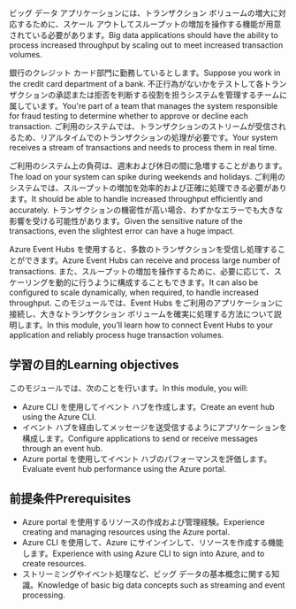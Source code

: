 <span data-ttu-id="b1a92-101">ビッグ データ アプリケーションには、トランザクション ボリュームの増大に対応するために、スケール アウトしてスループットの増加を操作する機能が用意されている必要があります。</span><span class="sxs-lookup"><span data-stu-id="b1a92-101">Big data applications should have the ability to process increased throughput by scaling out to meet increased transaction volumes.</span></span>

<span data-ttu-id="b1a92-102">銀行のクレジット カード部門に勤務しているとします。</span><span class="sxs-lookup"><span data-stu-id="b1a92-102">Suppose you work in the credit card department of a bank.</span></span> <span data-ttu-id="b1a92-103">不正行為がないかをテストして各トランザクションの承認または拒否を判断する役割を担うシステムを管理するチームに属しています。</span><span class="sxs-lookup"><span data-stu-id="b1a92-103">You're part of a team that manages the system responsible for fraud testing to determine whether to approve or decline each transaction.</span></span> <span data-ttu-id="b1a92-104">ご利用のシステムでは、トランザクションのストリームが受信されるため、リアルタイムでのトランザクションの処理が必要です。</span><span class="sxs-lookup"><span data-stu-id="b1a92-104">Your system receives a stream of transactions and needs to process them in real time.</span></span>

<span data-ttu-id="b1a92-105">ご利用のシステム上の負荷は、週末および休日の間に急増することがあります。</span><span class="sxs-lookup"><span data-stu-id="b1a92-105">The load on your system can spike during weekends and holidays.</span></span> <span data-ttu-id="b1a92-106">ご利用のシステムでは、スループットの増加を効率的および正確に処理できる必要があります。</span><span class="sxs-lookup"><span data-stu-id="b1a92-106">It should be able to handle increased throughput efficiently and accurately.</span></span> <span data-ttu-id="b1a92-107">トランザクションの機密性が高い場合、わずかなエラーでも大きな影響を受ける可能性があります。</span><span class="sxs-lookup"><span data-stu-id="b1a92-107">Given the sensitive nature of the transactions, even the slightest error can have a huge impact.</span></span>

<span data-ttu-id="b1a92-108">Azure Event Hubs を使用すると、多数のトランザクションを受信し処理することができます。</span><span class="sxs-lookup"><span data-stu-id="b1a92-108">Azure Event Hubs can receive and process large number of transactions.</span></span> <span data-ttu-id="b1a92-109">また、スループットの増加を操作するために、必要に応じて、スケーリングを動的に行うように構成することもできます。</span><span class="sxs-lookup"><span data-stu-id="b1a92-109">It can also be configured to scale dynamically, when required, to handle increased throughput.</span></span>
<span data-ttu-id="b1a92-110">このモジュールでは、Event Hubs をご利用のアプリケーションに接続し、大きなトランザクション ボリュームを確実に処理する方法について説明します。</span><span class="sxs-lookup"><span data-stu-id="b1a92-110">In this module, you’ll learn how to connect Event Hubs to your application and reliably process huge transaction volumes.</span></span>

## <a name="learning-objectives"></a><span data-ttu-id="b1a92-111">学習の目的</span><span class="sxs-lookup"><span data-stu-id="b1a92-111">Learning objectives</span></span>

<span data-ttu-id="b1a92-112">このモジュールでは、次のことを行います。</span><span class="sxs-lookup"><span data-stu-id="b1a92-112">In this module, you will:</span></span>

- <span data-ttu-id="b1a92-113">Azure CLI を使用してイベント ハブを作成します。</span><span class="sxs-lookup"><span data-stu-id="b1a92-113">Create an event hub using the Azure CLI.</span></span>
- <span data-ttu-id="b1a92-114">イベント ハブを経由してメッセージを送受信するようにアプリケーションを構成します。</span><span class="sxs-lookup"><span data-stu-id="b1a92-114">Configure applications to send or receive messages through an event hub.</span></span>
- <span data-ttu-id="b1a92-115">Azure portal を使用してイベント ハブのパフォーマンスを評価します。</span><span class="sxs-lookup"><span data-stu-id="b1a92-115">Evaluate event hub performance using the Azure portal.</span></span>

## <a name="prerequisites"></a><span data-ttu-id="b1a92-116">前提条件</span><span class="sxs-lookup"><span data-stu-id="b1a92-116">Prerequisites</span></span>

- <span data-ttu-id="b1a92-117">Azure portal を使用するリソースの作成および管理経験。</span><span class="sxs-lookup"><span data-stu-id="b1a92-117">Experience creating and managing resources using the Azure portal.</span></span>
- <span data-ttu-id="b1a92-118">Azure CLI を使用して、Azure にサインインして、リソースを作成する機能します。</span><span class="sxs-lookup"><span data-stu-id="b1a92-118">Experience with using Azure CLI to sign into Azure, and to create resources.</span></span>
- <span data-ttu-id="b1a92-119">ストリーミングやイベント処理など、ビッグ データの基本概念に関する知識。</span><span class="sxs-lookup"><span data-stu-id="b1a92-119">Knowledge of basic big data concepts such as streaming and event processing.</span></span>

